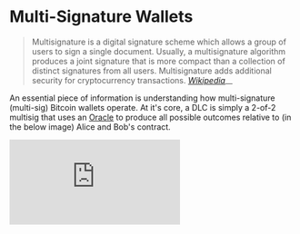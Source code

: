 # Multi-Signature Wallets

> Multisignature is a digital signature scheme which allows a group of users to sign a single document. Usually, a multisignature algorithm produces a joint signature that is more compact than a collection of distinct signatures from all users. Multisignature adds additional security for cryptocurrency transactions. [_Wikipedia_](https://en.wikipedia.org/wiki/Multisignature)__

An essential piece of information is understanding how multi-signature (multi-sig) Bitcoin wallets operate. At it's core, a DLC is simply a 2-of-2 multisig that uses an [Oracle](https://academy.binance.com/en/articles/blockchain-oracles-explained) to produce all possible outcomes relative to (in the below image) Alice and Bob's contract.

![](https://btc21.de/wp-content/webpc-passthru.php?src=https://btc21.de/wp-content/uploads/2021/02/dlc.png\&nocache=1)
